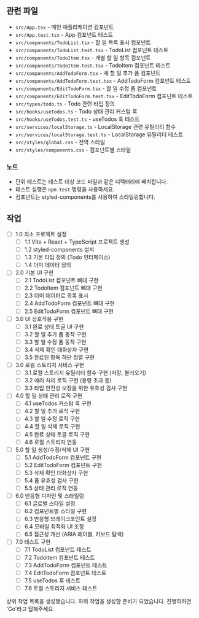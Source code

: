 ## 관련 파일

- `src/App.tsx` - 메인 애플리케이션 컴포넌트
- `src/App.test.tsx` - App 컴포넌트 테스트
- `src/components/TodoList.tsx` - 할 일 목록 표시 컴포넌트
- `src/components/TodoList.test.tsx` - TodoList 컴포넌트 테스트
- `src/components/TodoItem.tsx` - 개별 할 일 항목 컴포넌트
- `src/components/TodoItem.test.tsx` - TodoItem 컴포넌트 테스트
- `src/components/AddTodoForm.tsx` - 새 할 일 추가 폼 컴포넌트
- `src/components/AddTodoForm.test.tsx` - AddTodoForm 컴포넌트 테스트
- `src/components/EditTodoForm.tsx` - 할 일 수정 폼 컴포넌트
- `src/components/EditTodoForm.test.tsx` - EditTodoForm 컴포넌트 테스트
- `src/types/todo.ts` - Todo 관련 타입 정의
- `src/hooks/useTodos.ts` - Todo 상태 관리 커스텀 훅
- `src/hooks/useTodos.test.ts` - useTodos 훅 테스트
- `src/services/localStorage.ts` - LocalStorage 관련 유틸리티 함수
- `src/services/localStorage.test.ts` - LocalStorage 유틸리티 테스트
- `src/styles/global.css` - 전역 스타일
- `src/styles/components.css` - 컴포넌트별 스타일

### 노트

- 단위 테스트는 테스트 대상 코드 파일과 같은 디렉터리에 배치합니다.
- 테스트 실행은 `npm test` 명령을 사용하세요.
- 컴포넌트는 styled-components를 사용하여 스타일링합니다.

## 작업

- [ ] 1.0 최소 프로젝트 설정
  - [ ] 1.1 Vite + React + TypeScript 프로젝트 생성
  - [ ] 1.2 styled-components 설치
  - [ ] 1.3 기본 타입 정의 (Todo 인터페이스)
  - [ ] 1.4 더미 데이터 정의

- [ ] 2.0 기본 UI 구현
  - [ ] 2.1 TodoList 컴포넌트 뼈대 구현
  - [ ] 2.2 TodoItem 컴포넌트 뼈대 구현
  - [ ] 2.3 더미 데이터로 목록 표시
  - [ ] 2.4 AddTodoForm 컴포넌트 뼈대 구현
  - [ ] 2.5 EditTodoForm 컴포넌트 뼈대 구현

- [ ] 3.0 UI 상호작용 구현
  - [ ] 3.1 완료 상태 토글 UI 구현
  - [ ] 3.2 할 일 추가 폼 동작 구현
  - [ ] 3.3 할 일 수정 폼 동작 구현
  - [ ] 3.4 삭제 확인 대화상자 구현
  - [ ] 3.5 완료된 항목 하단 정렬 구현
  
- [ ] 3.0 로컬 스토리지 서비스 구현
  - [ ] 3.1 로컬 스토리지 유틸리티 함수 구현 (저장, 불러오기)
  - [ ] 3.2 에러 처리 로직 구현 (용량 초과 등)
  - [ ] 3.3 타입 안전성 보장을 위한 유효성 검사 구현
  
- [ ] 4.0 할 일 상태 관리 로직 구현
  - [ ] 4.1 useTodos 커스텀 훅 구현
  - [ ] 4.2 할 일 추가 로직 구현
  - [ ] 4.3 할 일 수정 로직 구현
  - [ ] 4.4 할 일 삭제 로직 구현
  - [ ] 4.5 완료 상태 토글 로직 구현
  - [ ] 4.6 로컬 스토리지 연동
  
- [ ] 5.0 할 일 생성/수정/삭제 UI 구현
  - [ ] 5.1 AddTodoForm 컴포넌트 구현
  - [ ] 5.2 EditTodoForm 컴포넌트 구현
  - [ ] 5.3 삭제 확인 대화상자 구현
  - [ ] 5.4 폼 유효성 검사 구현
  - [ ] 5.5 상태 관리 로직 연동
  
- [ ] 6.0 반응형 디자인 및 스타일링
  - [ ] 6.1 글로벌 스타일 설정
  - [ ] 6.2 컴포넌트별 스타일 구현
  - [ ] 6.3 반응형 브레이크포인트 설정
  - [ ] 6.4 모바일 최적화 UI 조정
  - [ ] 6.5 접근성 개선 (ARIA 레이블, 키보드 탐색)
  
- [ ] 7.0 테스트 구현
  - [ ] 7.1 TodoList 컴포넌트 테스트
  - [ ] 7.2 TodoItem 컴포넌트 테스트
  - [ ] 7.3 AddTodoForm 컴포넌트 테스트
  - [ ] 7.4 EditTodoForm 컴포넌트 테스트
  - [ ] 7.5 useTodos 훅 테스트
  - [ ] 7.6 로컬 스토리지 서비스 테스트

상위 작업 목록을 생성했습니다. 하위 작업을 생성할 준비가 되었습니다. 진행하려면 'Go'라고 답해주세요.
